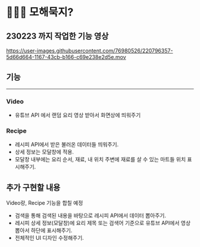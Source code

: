 # 🧑🏼‍🍳 모해묵지?

## 230223 까지 작업한 기능 영상
https://user-images.githubusercontent.com/76980526/220796357-5d66d664-1167-43cb-b166-c69e238e2d5e.mov

## 기능
---
### Video
- 유튜브 API 에서 랜덤 요리 영상 받아서 화면상에 띄워주기
### Recipe
- 레시피 API에서 받은 불러온 데이터들 띄워주기.
- 상세 정보는 모달창에 적용.
- 모달창 내부에는 요리 순서, 재료, 내 위치 주변에 재료를 살 수 있는 마트들 위치 표시해주기.

## 추가 구현할 내용
Video랑, Recipe 기능을 합칠 예정
- 검색을 통해 검색된 내용을 바탕으로 레시피 API에서 데이터 뽑아주기.
- 레시피 상세 정보(모달창)에 요리 제목 또는 검색어 기준으로 유튜브 API에서 영상 뽑아서 하단에 표시해주기.
- 전체적인 UI 디자인 수정해주기.